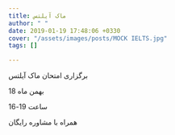 ```yaml
---
title: ماک آیلتس
author: " "
date: 2019-01-19 17:48:06 +0330
cover: "/assets/images/posts/MOCK IELTS.jpg"
tags: []

---
```

برگزاری امتحان ماک آیلتس 

18 بهمن ماه

ساعت 19-16

همراه با مشاوره رایگان